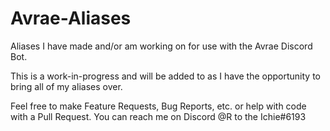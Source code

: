 # Avrae-Aliases
Aliases I have made and/or am working on for use with the Avrae Discord Bot.

This is a work-in-progress and will be added to as I have the opportunity to bring all of my aliases over.

Feel free to make Feature Requests, Bug Reports, etc. or help with code with a Pull Request.
You can reach me on Discord @R to the Ichie#6193
